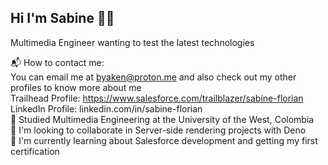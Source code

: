## Hi I'm Sabine 🖖😁

Multimedia Engineer wanting to test the latest technologies <br/>

📬 How to contact me:<br/>
You can email me at byaken@proton.me and also check out my other profiles to know more about me<br/>
Trailhead Profile: https://www.salesforce.com/trailblazer/sabine-florian<br/>
LinkedIn Profile: linkedin.com/in/sabine-florian<br/>
📕 Studied Multimedia Engineering at the University of the West, Colombia<br/>
🍂 I'm looking to collaborate in Server-side rendering projects with Deno<br/>
💪 I'm currently learning about Salesforce development and getting my first certification<br/>

